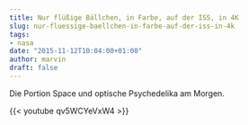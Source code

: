 ```yaml
---
title: Nur flüßige Bällchen, in Farbe, auf der ISS, in 4K
slug: nur-fluessige-baellchen-in-farbe-auf-der-iss-in-4k
tags:
- nasa
date: "2015-11-12T10:04:00+01:00"
author: marvin
draft: false
---
```

Die Portion Space und optische Psychedelika am Morgen.

{{< youtube qv5WCYeVxW4 >}}